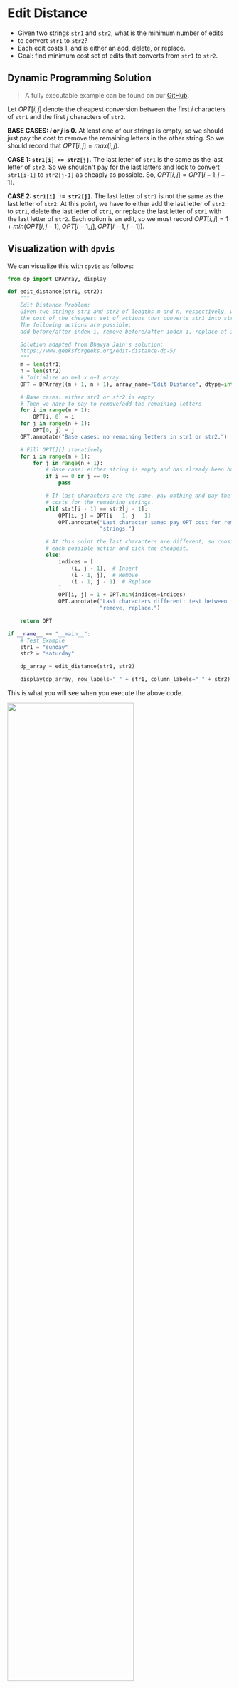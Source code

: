 # Edit Distance

- Given two strings `str1` and `str2`, what is the minimum number of edits
- to convert `str1` to `str2`?
- Each edit costs 1, and is either an add, delete, or replace.
- Goal: find minimum cost set of edits that converts from `str1` to `str2`.

## Dynamic Programming Solution

> A fully executable example can be found on our [GitHub](https://github.com/itsdawei/dpvis/tree/main/demos/edit_distance_2d.py).

Let $OPT[i, j]$ denote the cheapest conversion between the first $i$ characters of `str1`
and the first $j$ characters of `str2`.

**BASE CASES: $i$ or $j$ is $0$.** At least one of our strings is empty, 
so we should just pay the cost to remove the remaining letters in the other string. So
we should record that $OPT[i, j] = max(i, j)$.

**CASE 1: `str1[i] == str2[j]`.** The last letter of `str1` is the same as
the last letter of `str2`. So we shouldn't pay for the last latters and look to convert
`str1[i-1]` to `str2[j-1]` as cheaply as possible. So, $OPT[i, j] = OPT[i-1, j-1]$.

**CASE 2: `str1[i] != str2[j]`.** The last letter of `str1` is not the same as
the last letter of `str2`. At this point, we have to either add the last letter of 
`str2` to `str1`, delete the last letter of `str1`, or replace the last letter of 
`str1` with the last letter of `str2`. Each option is an edit, so we must record
$OPT[i, j] = 1 + min(OPT[i, j - 1], OPT[i - 1, j], OPT[i - 1, j - 1])$.

## Visualization with `dpvis`

We can visualize this with `dpvis` as follows:

```python linenums="1"  hl_lines="1 17 59-61"
from dp import DPArray, display

def edit_distance(str1, str2):
    """
    Edit Distance Problem:
    Given two strings str1 and str2 of lengths m and n, respectively, what is 
    the cost of the cheapest set of actions that converts str1 into str2. 
    The following actions are possible:
    add before/after index i, remove before/after index i, replace at index i

    Solution adapted from Bhavya Jain's solution:
    https://www.geeksforgeeks.org/edit-distance-dp-5/
    """
    m = len(str1)
    n = len(str2)
    # Initialize an m+1 x n+1 array
    OPT = DPArray((m + 1, n + 1), array_name="Edit Distance", dtype=int)

    # Base cases: either str1 or str2 is empty
    # Then we have to pay to remove/add the remaining letters
    for i in range(m + 1):
        OPT[i, 0] = i
    for j in range(n + 1):
        OPT[0, j] = j
    OPT.annotate("Base cases: no remaining letters in str1 or str2.")

    # Fill OPT[][] iteratively
    for i in range(m + 1):
        for j in range(n + 1):
            # Base case: either string is empty and has already been handled.
            if i == 0 or j == 0:
                pass

            # If last characters are the same, pay nothing and pay the optimal
            # costs for the remaining strings.
            elif str1[i - 1] == str2[j - 1]:
                OPT[i, j] = OPT[i - 1, j - 1]
                OPT.annotate("Last character same: pay OPT cost for remaining "
                             "strings.")

            # At this point the last characters are different, so consider
            # each possible action and pick the cheapest.
            else:
                indices = [
                    (i, j - 1),  # Insert
                    (i - 1, j),  # Remove
                    (i - 1, j - 1)  # Replace
                ]
                OPT[i, j] = 1 + OPT.min(indices=indices)
                OPT.annotate("Last characters different: test between insert, "
                             "remove, replace.")

    return OPT

if __name__ == "__main__":
    # Test Example
    str1 = "sunday"
    str2 = "saturday"

    dp_array = edit_distance(str1, str2)

    display(dp_array, row_labels="_" + str1, column_labels="_" + str2)
```

This is what you will see when you execute the above code.

<img src="../images/edit_distance_empty.png" width="75%"/>

On the top of the page is a slider to control what timestep is being
visualized. The slider can be used to show different timesteps by clicking and
dragging or using the <span
style="color:white;background-color:black">PLAY</span> and <span
style="color:white;background-color:black">STOP</span> buttons. Below the
slider is a visualization presenting the elements of the array on the current
timestep. The zeroth timestep shows the base cases (when one of the strings is
completely empty).

Try dragging the slider to timestep 5.

<img src="../images/edit_distance_partial.png" width="75%"/>

Now the visual shows that we're comparing `"s"` from `str1` to `"satur"` from 
`str2`. Since the last letters of the partial strings are not equal in this 
iteration, we pay one and choose between removing a letter from `str1`, 
removing a letter from `str2` or replacing a the last letter of `str1` 
with `str2`. In this case, removing the last letter of `str2` is the 
cheapest option with a cost of 3, so we pay 1 to delete the last letter of 
`str2` and then we can pay 3 more to convert from there onwards (HELP ME).